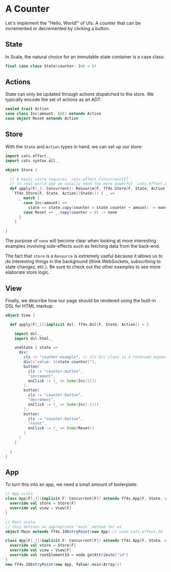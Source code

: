# A Counter

Let's implement the "Hello, World!" of UIs:
A counter that can be incremented or decremented by clicking a button.

## State

In Scala, the natural choice for an immutable state container is a case class:

```scala mdoc:js:shared
final case class State(counter: Int = 0)
```

## Actions

State can only be updated through actions dispatched to the store.
We typically encode the set of actions as an ADT:

```scala mdoc:js:shared
sealed trait Action
case class Inc(amount: Int) extends Action
case object Reset extends Action
```

## Store

With the `State` and `Action` types in hand, we can set up our store:

```scala mdoc:js:shared
import cats.effect._
import cats.syntax.all._

object Store {

  // A basic store requires `cats.effect.Concurrent[F]`.
  // In real-world app we usually need the more powerful `cats.effect.Async[F]`.
  def apply[F[_]: Concurrent]: Resource[F, ff4s.Store[F, State, Action]] =
    ff4s.Store[F, State, Action](State()) { _ =>
      _ match {
        case Inc(amount) =>
          state => state.copy(counter = state.counter + amount) -> none
        case Reset => _.copy(counter = 0) -> none
      }
    }

}
```

The purpose of `none` will become clear when looking at more interesting examples
involving side-effects such as fetching data from the back-end.

The fact that `store` is a `Resource` is extremely useful because it allows
us to do interesting things in the background (think WebSockets,
subscribing to state changes, etc.).
Be sure to check out the other examples to see more elaborate store logic.

## View

Finally, we describe how our page should be rendered using the built-in DSL
for HTML markup:

```scala mdoc:js:shared
object View {

  def apply[F[_]](implicit dsl: ff4s.Dsl[F, State, Action]) = {

    import dsl._
    import dsl.html._

    useState { state =>
      div(
        cls := "counter-example", // cls b/c class is a reserved keyword in scala
        div(s"value: ${state.counter}"),
        button(
          cls := "counter-button",
          "increment",
          onClick := (_ => Some(Inc(1)))
        ),
        button(
          cls := "counter-button",
          "decrement",
          onClick := (_ => Some(Inc(-1)))
        ),
        button(
          cls := "counter-button",
          "reset",
          onClick := (_ => Some(Reset))
        )
      )
    }

  }
}
```

## App

To turn this into an app, we need a small amount of boilerplate:

```scala mdoc:js:compile-only
// App.scala
class App[F[_]](implicit F: Concurrent[F]) extends ff4s.App[F, State, Action] {
  override val store = Store[F]
  override val view = View[F]
}

// Main.scala
// this defines an appropriate `main` method for us
object Main extends ff4s.IOEntryPoint(new App) // uses cats.effect.IO for F
```

```scala mdoc:js:invisible
class App[F[_]](implicit F: Concurrent[F]) extends ff4s.App[F, State, Action] {
  override val store = Store[F]
  override val view = View[F]
  override val rootElementId = node.getAttribute("id")
}
new ff4s.IOEntryPoint(new App, false).main(Array())
```
